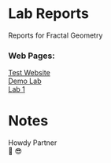 # Lab Reports
Reports for Fractal Geometry

### Web Pages:
[Test Website](https://cchiltoncarr.github.io/labreports/testwebsite.html) \
[Demo Lab](https://cchiltoncarr.github.io/labreports/Lab1.html) \
[Lab 1](https://cchiltoncarr.github.io/labreports/lab1.html)

# Notes

Howdy Partner\
🤠 😎
